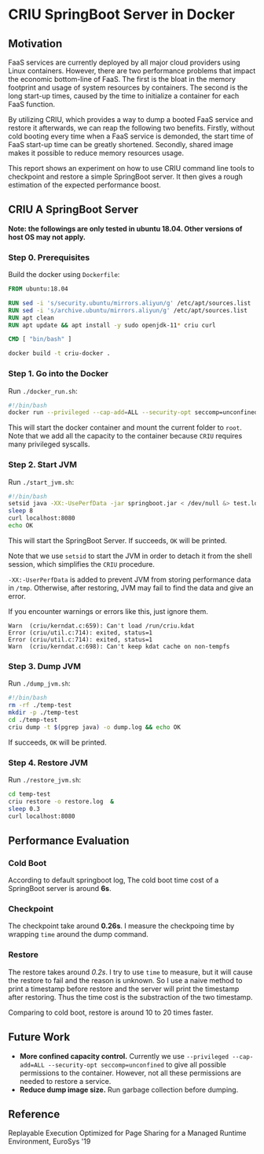 # CRIU SpringBoot Server in Docker

## Motivation

FaaS services are currently deployed by all major cloud providers using Linux containers. However, there are two performance problems that impact the economic bottom-line of FaaS. The first is the bloat in the memory footprint and usage of system resources by containers. The second is the long start-up times, caused by the time to initialize a container for each FaaS function.

By utilizing CRIU, which provides a way to dump a booted FaaS service and restore it afterwards, we can reap the following two benefits. Firstly, without cold booting every time when a FaaS service is demonded, the start time of FaaS start-up time can be greatly shortened. Secondly, shared image makes it possible to reduce memory resources usage.

This report shows an experiment on how to use CRIU command line tools to checkpoint and restore a simple SpringBoot server. It then gives a rough estimation of the expected performance boost.

## CRIU A SpringBoot Server

**Note: the followings are only tested in ubuntu 18.04. Other versions of host OS may not apply.**

### Step 0. Prerequisites 

Build the docker using `Dockerfile`:

```dockerfile
FROM ubuntu:18.04

RUN sed -i 's/security.ubuntu/mirrors.aliyun/g' /etc/apt/sources.list
RUN sed -i 's/archive.ubuntu/mirrors.aliyun/g' /etc/apt/sources.list
RUN apt clean
RUN apt update && apt install -y sudo openjdk-11* criu curl

CMD [ "bin/bash" ]
```

```sh
docker build -t criu-docker .
```

### Step 1. Go into the Docker

Run `./docker_run.sh`:

```sh
#!/bin/bash
docker run --privileged --cap-add=ALL --security-opt seccomp=unconfined --userns=host -it -v $PWD:/root -w /root criu-docker
```

This will start the docker container and mount the current folder to `root`. Note that we add all the capacity to the container because `CRIU` requires many privileged syscalls.

### Step 2. Start JVM

Run `./start_jvm.sh`:

```sh
#!/bin/bash
setsid java -XX:-UsePerfData -jar springboot.jar < /dev/null &> test.log &
sleep 8
curl localhost:8080
echo OK
```

This will start the SpringBoot Server. If succeeds, `OK` will be printed.

Note that we use `setsid` to start the JVM in order to detach it from the shell session, which simplifies the `CRIU` procedure.

`-XX:-UserPerfData` is added to prevent JVM from storing performance data in `/tmp`. Otherwise, after restoring, JVM may fail to find the data and give an error.

If you encounter warnings or errors like this, just ignore them.

```log
Warn  (criu/kerndat.c:659): Can't load /run/criu.kdat
Error (criu/util.c:714): exited, status=1
Error (criu/util.c:714): exited, status=1
Warn  (criu/kerndat.c:698): Can't keep kdat cache on non-tempfs
```

### Step 3. Dump JVM

Run `./dump_jvm.sh`:

```sh
#!/bin/bash
rm -rf ./temp-test
mkdir -p ./temp-test
cd ./temp-test
criu dump -t $(pgrep java) -o dump.log && echo OK
```

If succeeds, `OK` will be printed.

### Step 4. Restore JVM

Run `./restore_jvm.sh`:

```sh
cd temp-test
criu restore -o restore.log  &
sleep 0.3
curl localhost:8080
```

## Performance Evaluation

### Cold Boot

According to default springboot log, The cold boot time cost of a SpringBoot server is around **6s**.

### Checkpoint

The checkpoint take around **0.26s**. I measure the checkpoing time by wrapping `time` around the dump command.

### Restore 

The restore takes around *0.2s*. I try to use `time` to measure, but it will cause the restore to fail and the reason is unknown. So I use a naive method to print a timestamp before restore and the server will print the timestamp after restoring. Thus the time cost is the substraction of the two timestamp.

Comparing to cold boot, restore is around 10 to 20 times faster.

## Future Work

- **More confined capacity control.** Currently we use `--privileged --cap-add=ALL --security-opt seccomp=unconfined` to give all possible permissions to the container. However, not all these permissions are needed to restore a service.
- **Reduce dump image size.** Run garbage collection before dumping.

## Reference

Replayable Execution Optimized for Page Sharing for a Managed Runtime Environment, EuroSys '19